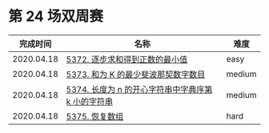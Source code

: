 # 第 24 场双周赛

**完成时间**|**名称**|**难度**
------------|--------|------------
2020.04.18|[5372. 逐步求和得到正数的最小值](./5372.%20逐步求和得到正数的最小值)|easy
2020.04.18|[5373. 和为 K 的最少斐波那契数字数目](./5373.%20和为%20K%20的最少斐波那契数字数目)|medium
2020.04.18|[5374. 长度为 n 的开心字符串中字典序第 k 小的字符串](./5374.%20长度为%20n%20的开心字符串中字典序第%20k%20小的字符串)|medium
2020.04.18|[5375. 恢复数组](./5375.%20恢复数组)|hard
